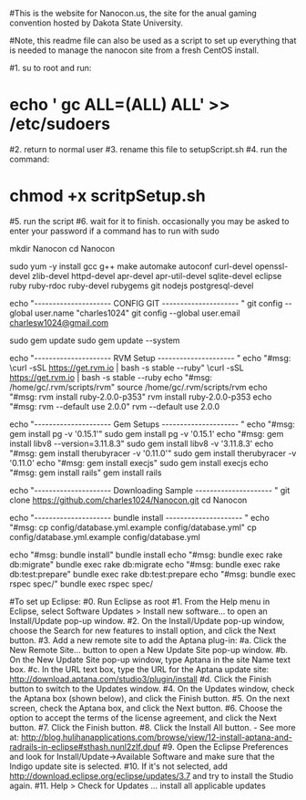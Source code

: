 #This is the website for Nanocon.us, the site for the anual gaming convention hosted by Dakota State University.

#Note, this readme file can also be used as a script to set up everything that is needed to manage the nanocon site from a fresh CentOS install.

#1. su to root and run:
#		echo ' gc  ALL=(ALL) ALL' >> /etc/sudoers
#2. return to normal user
#3. rename this file to setupScript.sh
#4. run the command:
#		chmod +x scritpSetup.sh
#5.	run the script
#6. wait for it to finish. occasionally you may be asked to enter your password if a command has to run with sudo

mkdir Nanocon
cd Nanocon

sudo yum -y install gcc g++ make automake autoconf curl-devel openssl-devel zlib-devel httpd-devel apr-devel apr-util-devel sqlite-devel eclipse ruby ruby-rdoc ruby-devel rubygems git nodejs postgresql-devel

echo "--------------------- CONFIG GIT --------------------- "
git config --global user.name "charles1024"
git config --global user.email charlesw1024@gmail.com

sudo gem update
sudo gem update --system

echo "--------------------- RVM Setup --------------------- "
echo "#msg: \curl -sSL https://get.rvm.io | bash -s stable --ruby"
\curl -sSL https://get.rvm.io | bash -s stable --ruby
echo "#msg: /home/gc/.rvm/scripts/rvm"
source /home/gc/.rvm/scripts/rvm
echo "#msg: rvm install ruby-2.0.0-p353"
rvm install ruby-2.0.0-p353
echo "#msg: rvm --default use 2.0.0"
rvm --default use 2.0.0

echo "--------------------- Gem Setups --------------------- "
echo "#msg: gem install pg -v '0.15.1'"
sudo gem install pg -v '0.15.1'
echo "#msg: gem install libv8 --version=3.11.8.3"
sudo gem install libv8 -v '3.11.8.3'
echo "#msg: gem install therubyracer -v '0.11.0'"
sudo gem install therubyracer -v '0.11.0'
echo "#msg: gem install execjs"
sudo gem install execjs
echo "#msg: gem install rails"
gem install rails

echo "--------------------- Downloading Sample --------------------- "
git clone https://github.com/charles1024/Nanocon.git
cd Nanocon

echo "--------------------- bundle install --------------------- "
echo "#msg: cp config/database.yml.example config/database.yml"
cp config/database.yml.example config/database.yml

echo "#msg: bundle install"
bundle install
echo "#msg: bundle exec rake db:migrate"
bundle exec rake db:migrate
echo "#msg: bundle exec rake db:test:prepare"
bundle exec rake db:test:prepare
echo "#msg: bundle exec rspec spec/"
bundle exec rspec spec/


#To set up Eclipse:
#0. Run Eclipse as root
#1.	From the Help menu in Eclipse, select Software Updates > Install new software... to open an Install/Update pop-up window.
#2.	On the Install/Update pop-up window, choose the Search for new features to install option, and click the Next button.
#3.	Add a new remote site to add the Aptana plug-in:
#a.	Click the New Remote Site... button to open a New Update Site pop-up window.
#b.	On the New Update Site pop-up window, type Aptana in the site Name text box.
#c.	In the URL text box, type the URL for the Aptana update site: http://download.aptana.com/studio3/plugin/install 
#d.	Click the Finish button to switch to the Updates window.
#4.	On the Updates window, check the Aptana box (shown below), and click the Finish button.
#5.	On the next screen, check the Aptana box, and click the Next button.
#6.	Choose the option to accept the terms of the license agreement, and click the Next button.
#7.	Click the Finish button.
#8.	Click the Install All button. - See more at: http://blog.hulihanapplications.com/browse/view/12-install-aptana-and-radrails-in-eclipse#sthash.nunl2zIf.dpuf
#9.	Open the Eclipse Preferences and look for Install/Update->Available Software and make sure that the Indigo update site is selected.
#10.	If it's not selected, add http://download.eclipse.org/eclipse/updates/3.7 and try to install the Studio again.
#11.	Help > Check for Updates … install all applicable updates

